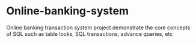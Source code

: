 # Online-banking-system
Online banking transaction system project demonstrate the core concepts of SQL such as table locks, SQL transactions, advance queries, etc
